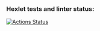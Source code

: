 ### Hexlet tests and linter status:
[![Actions Status](https://github.com/EgorUlitin/frontend-project-lvl1/workflows/hexlet-check/badge.svg)](https://github.com/EgorUlitin/frontend-project-lvl1/actions)